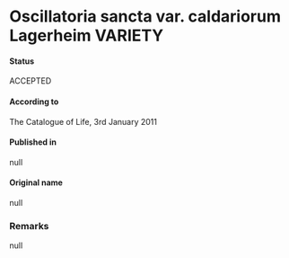 # Oscillatoria sancta var. caldariorum Lagerheim VARIETY

#### Status
ACCEPTED

#### According to
The Catalogue of Life, 3rd January 2011

#### Published in
null

#### Original name
null

### Remarks
null